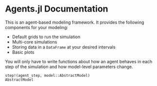 # Agents.jl Documentation

This is an agent-based modeling framework. It provides the following components for your modeling:

* Default grids to run the simulation
* Multi-core simulations
* Storing data in a `DataFrame` at your desired intervals
* Basic plots

You will only have to write functions about how an agent behaves in each step of the simulation and how model-level parameters change.

```@docs
step!(agent_step, model::AbstractModel)
AbstractModel
```